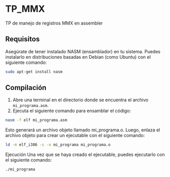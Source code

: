 # TP_MMX
TP de manejo de registros MMX en assembler


## Requisitos

Asegúrate de tener instalado NASM (ensamblador) en tu sistema. Puedes instalarlo en distribuciones basadas en Debian (como Ubuntu) con el siguiente comando:

```bash
sudo apt-get install nasm
```

## Compilación

1. Abre una terminal en el directorio donde se encuentra el archivo `mi_programa.asm`.
2. Ejecuta el siguiente comando para ensamblar el código:

```bash
nasm -f elf mi_programa.asm
```

Esto generará un archivo objeto llamado mi_programa.o.
Luego, enlaza el archivo objeto para crear un ejecutable con el siguiente comando:

```bash
ld -m elf_i386 -s -o mi_programa mi_programa.o
```

Ejecución
Una vez que se haya creado el ejecutable, puedes ejecutarlo con el siguiente comando:

```bash
./mi_programa
```
